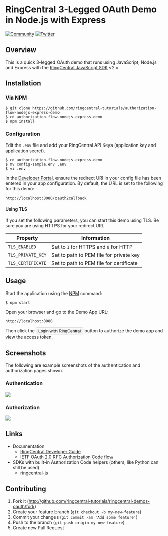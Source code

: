 # RingCentral 3-Legged OAuth Demo in Node.js with Express

[![Community][community-img]][community-url]
[![Twitter][twitter-img]][twitter-url]

 [community-img]: https://img.shields.io/badge/dynamic/json.svg?label=community&colorB=&suffix=%20users&query=$.approximate_people_count&uri=http%3A%2F%2Fapi.getsatisfaction.com%2Fcompanies%2F102909.json
 [community-url]: https://devcommunity.ringcentral.com/ringcentraldev
 [twitter-img]: https://img.shields.io/twitter/follow/ringcentraldevs.svg?style=social&label=follow
 [twitter-url]: https://twitter.com/RingCentralDevs

## Overview

This is a quick 3-legged OAuth demo that runs using JavaScript, Node.js and Express with the [RingCentral JavaScript SDK](https://github.com/ringcentral/ringcentral-js) v2.x

## Installation

### Via NPM

```
$ git clone https://github.com/ringcentral-tutorials/authorization-flow-nodejs-express-demo
$ cd authorization-flow-nodejs-express-demo 
$ npm install
```

### Configuration

Edit the `.env` file and add your RingCentral API Keys (application key and application secret).

```
$ cd authorization-flow-nodejs-express-demo
$ mv config-sample.env .env
$ vi .env
```

In the [Developer Portal](http://developer.ringcentral.com/), ensure the redirect URI in your config file has been entered in your app configuration. By default, the URL is set to the following for this demo:

```
http://localhost:8080/oauth2callback
```

#### Using TLS

If you set the following parameters, you can start this demo using TLS. Be sure you are using HTTPS for your redirect URI.

| Property | Information |
|----------|-------------|
| `TLS_ENABLED` | Set to `1` for HTTPS and `0` for HTTP |
| `TLS_PRIVATE_KEY` | Set to path to PEM file for private key |
| `TLS_CERTIFICATE` | Set to path to PEM file for certificate |

## Usage

Start the application using the [NPM](https://www.npmjs.com/) command:

```
$ npm start
```

Open your browser and go to the Demo App URL:

```
http://localhost:8080
````

Then click the <input type="button" value="Login with RingCentral"> button to authorize the demo app and view the access token.

## Screenshots

The following are example screenshots of the authentication and authorization pages shown.

### Authentication

![](docs/images/ringcentral_oauth_authentication.png)

### Authorization

![](docs/images/ringcentral_oauth_authorization.png)

## Links

* Documentation
  * [RingCentral Developer Guide](https://developer.ringcentral.com/api-docs/latest/index.html#!#AuthorizationCodeFlow)
  * [IETF OAuth 2.0 RFC](https://tools.ietf.org/html/rfc6749) [Authorization Code flow](https://tools.ietf.org/html/rfc6749#section-1.3.1)
* SDKs with built-in Authorization Code helpers (others, like Python can still be used)
  * [ringcentral-js](https://github.com/ringcentral/ringcentral-js)

## Contributing

1. Fork it (http://github.com/ringcentral-tutorials/ringcentral-demos-oauth/fork)
2. Create your feature branch (`git checkout -b my-new-feature`)
3. Commit your changes (`git commit -am 'Add some feature'`)
4. Push to the branch (`git push origin my-new-feature`)
5. Create new Pull Request
